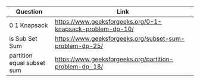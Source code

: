 | Question | Link |
| ---------| -----|
|0 1 Knapsack | https://www.geeksforgeeks.org/0-1-knapsack-problem-dp-10/ |
| is Sub Set Sum | https://www.geeksforgeeks.org/subset-sum-problem-dp-25/ |
| partition equal subset sum | https://www.geeksforgeeks.org/partition-problem-dp-18/ |

